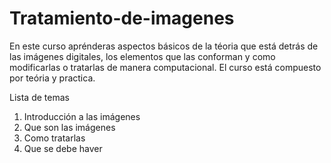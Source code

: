 # Tratamiento-de-imagenes
En este curso aprénderas aspectos básicos de la téoria que está detrás de las imágenes digitales, los elementos que las conforman y como modificarlas o tratarlas de manera computacional. El curso está compuesto por teória y practica.

Lista de temas
1. Introducción a las imágenes
2. Que son las imágenes
3. Como tratarlas
4. Que se debe haver
